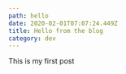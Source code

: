 ```yaml
---
path: hello
date: 2020-02-01T07:07:24.449Z
title: Hello from the blog
category: dev
---
```

This is my first post
